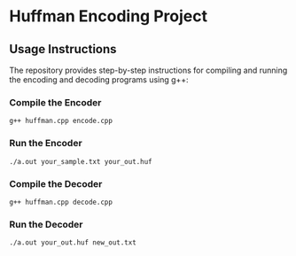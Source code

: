 # Huffman Encoding Project

## Usage Instructions

The repository provides step-by-step instructions for compiling and running the encoding and decoding programs using g++:

### Compile the Encoder

```
g++ huffman.cpp encode.cpp
```

### Run the Encoder

```
./a.out your_sample.txt your_out.huf
```

### Compile the Decoder

```
g++ huffman.cpp decode.cpp
```

### Run the Decoder

```
./a.out your_out.huf new_out.txt
```
